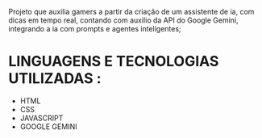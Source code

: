Projeto que auxilia gamers a partir da criação de um assistente de ia, com dicas em tempo real, contando com auxilio da API do Google Gemini, integrando a ia com prompts e agentes inteligentes;

# LINGUAGENS E TECNOLOGIAS UTILIZADAS : 

- HTML
- CSS
- JAVASCRIPT
- GOOGLE GEMINI

